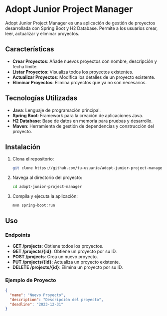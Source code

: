 # Adopt Junior Project Manager

Adopt Junior Project Manager es una aplicación de gestión de proyectos desarrollada con Spring Boot y H2 Database. Permite a los usuarios crear, leer, actualizar y eliminar proyectos.

## Características

- **Crear Proyectos**: Añade nuevos proyectos con nombre, descripción y fecha límite.
- **Listar Proyectos**: Visualiza todos los proyectos existentes.
- **Actualizar Proyectos**: Modifica los detalles de un proyecto existente.
- **Eliminar Proyectos**: Elimina proyectos que ya no son necesarios.

## Tecnologías Utilizadas

- **Java**: Lenguaje de programación principal.
- **Spring Boot**: Framework para la creación de aplicaciones Java.
- **H2 Database**: Base de datos en memoria para pruebas y desarrollo.
- **Maven**: Herramienta de gestión de dependencias y construcción del proyecto.

## Instalación

1. Clona el repositorio:
    ```sh
    git clone https://github.com/tu-usuario/adopt-junior-project-manager.git
    ```
2. Navega al directorio del proyecto:
    ```sh
    cd adopt-junior-project-manager
    ```
3. Compila y ejecuta la aplicación:
    ```sh
    mvn spring-boot:run
    ```

## Uso

### Endpoints

- **GET /projects**: Obtiene todos los proyectos.
- **GET /projects/{id}**: Obtiene un proyecto por su ID.
- **POST /projects**: Crea un nuevo proyecto.
- **PUT /projects/{id}**: Actualiza un proyecto existente.
- **DELETE /projects/{id}**: Elimina un proyecto por su ID.

### Ejemplo de Proyecto

```json
{
  "name": "Nuevo Proyecto",
  "description": "Descripción del proyecto",
  "deadline": "2023-12-31"
}
